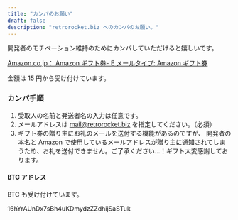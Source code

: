 ```yaml
---
title: "カンパのお願い"
draft: false
description: "retrorocket.biz へのカンパのお願い。"
---
```


開発者のモチベーション維持のためにカンパしていただけると嬉しいです。

[Amazon.co.jp： Amazon ギフト券- E メールタイプ: Amazon ギフト券](https://www.amazon.co.jp/gp/product/B004N3APDM/)

金額は 15 円から受け付けています。

### カンパ手順

1. 受取人の名前と発送者名の入力は任意です。
1. メールアドレスは mail@retrorocket.biz を指定してください。（必須）
1. ギフト券の贈り主にお礼のメールを送付する機能があるのですが、 開発者の本名と Amazon で使用しているメールアドレスが贈り主に通知されてしまうため、お礼を送付できません。ご了承ください…！ギフト大変感謝しております。

#### BTC アドレス

BTC も受け付けています。

16hYrAUnDx7sBh4uKDmydzZZdhijSaSTuk
